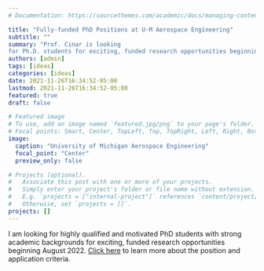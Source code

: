```yaml
---
# Documentation: https://sourcethemes.com/academic/docs/managing-content/

title: "Fully-funded PhD Positions at U-M Aerospace Engineering"
subtitle: ""
summary: "Prof. Cinar is looking
for Ph.D. students for exciting, funded research opportunities beginning August ‘22."
authors: [admin]
tags: [ideas]
categories: [ideas]
date: 2021-11-26T16:34:52-05:00
lastmod: 2021-11-26T16:34:52-05:00
featured: true
draft: false

# Featured image
# To use, add an image named `featured.jpg/png` to your page's folder.
# Focal points: Smart, Center, TopLeft, Top, TopRight, Left, Right, BottomLeft, Bottom, BottomRight.
image:
  caption: "University of Michigan Aerospace Engineering"
  focal_point: "Center"
  preview_only: false

# Projects (optional).
#   Associate this post with one or more of your projects.
#   Simply enter your project's folder or file name without extension.
#   E.g. `projects = ["internal-project"]` references `content/project/deep-learning/index.md`.
#   Otherwise, set `projects = []`.
projects: []
---
```


I am looking for highly qualified and motivated PhD students with strong academic backgrounds for exciting, funded research opportunities beginning August 2022. [Click here](https://drive.google.com/file/d/1c5ow0G1QrrQWgerPh7FhI8nkspyOXxTZ/view?usp=sharing) to learn more about the position and application criteria.